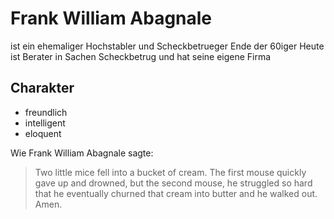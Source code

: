 # Frank William Abagnale
ist ein ehemaliger Hochstabler und Scheckbetrueger Ende der 60iger Heute ist Berater in Sachen Scheckbetrug und hat seine eigene Firma
## Charakter
* freundlich
* intelligent
* eloquent



Wie Frank William Abagnale sagte:

> Two little mice fell into a bucket of cream. 
> The first mouse quickly gave up and drowned, 
> but the second mouse, he struggled so hard 
> that he eventually churned that cream into butter and he walked out.
> Amen.
